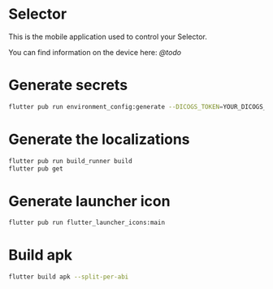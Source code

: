 # Selector

This is the mobile application used to control your Selector.

You can find information on the device here: _@todo_

# Generate secrets

```bash
flutter pub run environment_config:generate --DICOGS_TOKEN=YOUR_DICOGS_TOKEN_HERE
```

# Generate the localizations

```bash
flutter pub run build_runner build
flutter pub get
```

# Generate launcher icon

```bash
flutter pub run flutter_launcher_icons:main
```

# Build apk

```bash
flutter build apk --split-per-abi
```
